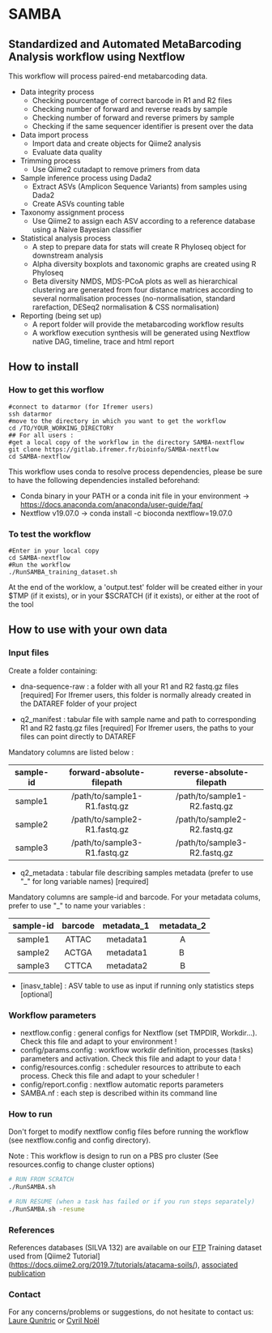 # SAMBA
## Standardized and Automated MetaBarcoding Analysis workflow using Nextflow

This workflow will process paired-end metabarcoding data. 

* Data integrity process 
    * Checking pourcentage of correct barcode in R1 and R2 files 
    * Checking number of forward and reverse reads by sample
    * Checking number of forward and reverse primers by sample
    * Checking if the same sequencer identifier is present over the data
* Data import process
    * Import data and create objects for Qiime2 analysis
    * Evaluate data quality
* Trimming process
    * Use Qiime2 cutadapt to remove primers from data
* Sample inference process using Dada2
    * Extract ASVs (Amplicon Sequence Variants) from samples using Dada2
    * Create ASVs counting table
* Taxonomy assignment process
    * Use Qiime2 to assign each ASV according to a reference database using a Naive Bayesian classifier
* Statistical analysis process
    * A step to prepare data for stats will create R Phyloseq object for downstream analysis
    * Alpha diversity boxplots and taxonomic graphs are created using R Phyloseq
    * Beta diversity NMDS, MDS-PCoA plots as well as hierarchical clustering are generated from four distance matrices according to several normalisation processes (no-normalisation, standard rarefaction, DESeq2 normalisation & CSS normalisation)
* Reporting (being set up)
    * A report folder will provide the metabarcoding workflow results
    * A workflow execution synthesis will be generated using Nextflow native DAG, timeline, trace and html report

## How to install

### How to get this worflow
```
#connect to datarmor (for Ifremer users)
ssh datarmor
#move to the directory in which you want to get the workflow
cd /TO/YOUR_WORKING_DIRECTORY
## For all users :
#get a local copy of the workflow in the directory SAMBA-nextflow
git clone https://gitlab.ifremer.fr/bioinfo/SAMBA-nextflow
cd SAMBA-nextflow
```

This workflow uses conda to resolve process dependencies, please be sure to have the following dependencies installed beforehand:
- Conda binary in your PATH or a conda init file in your environment -> https://docs.anaconda.com/anaconda/user-guide/faq/
- Nextflow v19.07.0 -> conda install -c bioconda nextflow=19.07.0

### To test the workflow
```
#Enter in your local copy
cd SAMBA-nextflow
#Run the workflow
./RunSAMBA_training_dataset.sh 
```

At the end of the worklow, a 'output.test' folder will be created either in your $TMP (if it exists), or in your $SCRATCH (if it exists), or either at the root of the tool

## How to use with your own data

### Input files

Create a folder containing:

* dna-sequence-raw : a folder with all your R1 and R2 fastq.gz files [required] 
For Ifremer users, this folder is normally already created in the DATAREF folder of your project

* q2\_manifest : tabular file with sample name and path to corresponding R1 and R2 fastq.gz files [required]
For Ifremer users, the paths to your files can point directly to DATAREF

Mandatory columns are listed below :

sample-id | forward-absolute-filepath | reverse-absolute-filepath 
:---: | :---: | :---:
sample1 | /path/to/sample1-R1.fastq.gz | /path/to/sample1-R2.fastq.gz
sample2 | /path/to/sample2-R1.fastq.gz | /path/to/sample2-R2.fastq.gz
sample3 | /path/to/sample3-R1.fastq.gz | /path/to/sample3-R2.fastq.gz

* q2\_metadata : tabular file describing samples metadata (prefer to use "\_" for long variable names) [required]

Mandatory columns are sample-id and barcode. For your metadata colums, prefer to use "\_" to name your variables :

sample-id | barcode | metadata\_1 | metadata\_2
:---: | :---: | :---: | :---:
sample1 | ATTAC | metadata1 | A
sample2 | ACTGA | metadata1 | B
sample3 | CTTCA | metadata2 | B

* [inasv\_table] : ASV table to use as input if running only statistics steps [optional]

### Workflow parameters

* nextflow.config : general configs for Nextflow (set TMPDIR, Workdir...). Check this file and adapt to your environment !
* config/params.config : workflow workdir definition, processes (tasks) parameters and activation. Check this file and adapt to your data !
* config/resources.config : scheduler resources to attribute to each process. Check this file and adapt to your scheduler !
* config/report.config : nextflow automatic reports parameters 
* SAMBA.nf : each step is described within its command line

### How to run
Don't forget to modify nextflow config files before running the workflow (see nextflow.config and config directory).

Note : This workflow is design to run on a PBS pro cluster (See resources.config to change cluster options)

```bash
# RUN FROM SCRATCH
./RunSAMBA.sh

# RUN RESUME (when a task has failed or if you run steps separately)
./RunSAMBA.sh -resume
```

### References 

References databases (SILVA 132) are available on our [FTP](ftp://ftp.ifremer.fr/ifremer/dataref/bioinfo/sebimer/sequence-set/qiime2/2019.07/)
Training dataset used from [Qiime2 Tutorial] (https://docs.qiime2.org/2019.7/tutorials/atacama-soils/), [associated publication](https://msystems.asm.org/content/2/3/e00195-16)

### Contact

For any concerns/problems or suggestions, do not hesitate to contact us: [Laure Qunitric](mailto:laure.quintric@ifremer.fr) or [Cyril Noël](mailto:cyril.noel@ifremer.fr)

